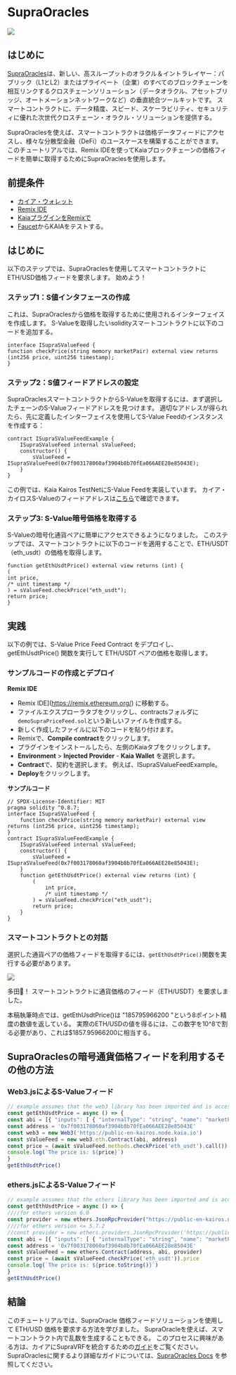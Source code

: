 # SupraOracles

![](/img/banners/kaia-supra.png)

## はじめに

[SupraOracles](https://supraoracles.com/)は、新しい、高スループットのオラクル＆イントラレイヤー：パブリック（L1とL2）またはプライベート（企業）のすべてのブロックチェーンを相互リンクするクロスチェーンソリューション（データオラクル、アセットブリッジ、オートメーションネットワークなど）の垂直統合ツールキットです。 スマートコントラクトに、データ精度、スピード、スケーラビリティ、セキュリティに優れた次世代クロスチェーン・オラクル・ソリューションを提供する。

SupraOraclesを使えば、スマートコントラクトは価格データフィードにアクセスし、様々な分散型金融（DeFi）のユースケースを構築することができます。 このチュートリアルでは、Remix IDEを使ってKaiaブロックチェーンの価格フィードを簡単に取得するためにSupraOraclesを使用します。

## 前提条件

- [カイア・ウォレット](https://chromewebstore.google.com/detail/kaia-wallet/jblndlipeogpafnldhgmapagcccfchpi)
- [Remix IDE](https://remix.ethereum.org/)
- [KaiaプラグインをRemixで](https://klaytn.foundation/using-klaytn-plugin-on-remix/)
- [Faucet](https://faucet.kaia.io)からKAIAをテストする。

## はじめに

以下のステップでは、SupraOraclesを使用してスマートコントラクトにETH/USD価格フィードを要求します。 始めよう！

### ステップ1：S値インタフェースの作成

これは、SupraOraclesから価格を取得するために使用されるインターフェイスを作成します。 S-Valueを取得したいsolidityスマートコントラクトに以下のコードを追加する。

```solidity
interface ISupraSValueFeed {
function checkPrice(string memory marketPair) external view returns (int256 price, uint256 timestamp);
}
```

### ステップ2：S値フィードアドレスの設定

SupraOraclesスマートコントラクトからS-Valueを取得するには、まず選択したチェーンのS-Valueフィードアドレスを見つけます。 適切なアドレスが得られたら、先に定義したインターフェイスを使用してS-Value Feedのインスタンスを作成する：

```solidity
contract ISupraSValueFeedExample {
    ISupraSValueFeed internal sValueFeed;
    constructor() {
        sValueFeed = ISupraSValueFeed(0x7f003178060af3904b8b70fEa066AEE28e85043E);
    }
}
```

この例では、Kaia Kairos TestNetにS-Value Feedを実装しています。 カイア・カイロスS-Valueのフィードアドレスは[こちら](https://supraoracles.com/docs/get-started/networks/)で確認できます。

### ステップ3: S-Value暗号価格を取得する

S-Valueの暗号化通貨ペアに簡単にアクセスできるようになりました。 このステップでは、スマートコントラクトに以下のコードを適用することで、ETH/USDT（eth_usdt）の価格を取得します。

```solidity
function getEthUsdtPrice() external view returns (int) {
(
int price,
/* uint timestamp */
) = sValueFeed.checkPrice("eth_usdt");
return price;
}
```

## 実践

以下の例では、S-Value Price Feed Contract をデプロイし、getEthUsdtPrice() 関数を実行して ETH/USDT ペアの価格を取得します。

### サンプルコードの作成とデプロイ

**Remix IDE**

- Remix IDE](https://remix.ethereum.org/) に移動する。
- ファイルエクスプローラタブをクリックし、contractsフォルダに`demoSupraPriceFeed.sol`という新しいファイルを作成する。
- 新しく作成したファイルに以下のコードを貼り付けます。
- Remixで、**Compile contract**をクリックします。
- プラグインをインストールしたら、左側のKaiaタブをクリックします。
- **Environment** > **Injected Provider** - **Kaia Wallet** を選択します。
- **Contract**で、契約を選択します。 例えば、ISupraSValueFeedExample。
- **Deploy**をクリックします。

**サンプルコード**

```solidity
// SPDX-License-Identifier: MIT
pragma solidity ^0.8.7;
interface ISupraSValueFeed {
    function checkPrice(string memory marketPair) external view returns (int256 price, uint256 timestamp);
}
contract ISupraSValueFeedExample {
    ISupraSValueFeed internal sValueFeed;
    constructor() {
        sValueFeed = ISupraSValueFeed(0x7f003178060af3904b8b70fEa066AEE28e85043E);
    }
    function getEthUsdtPrice() external view returns (int) {
        (
            int price,
            /* uint timestamp */
        ) = sValueFeed.checkPrice("eth_usdt");
        return price;
    }
}
```

### スマートコントラクトとの対話

選択した通貨ペアの価格フィードを取得するには、`getEthUsdtPrice()`関数を実行する必要があります。

![](/img/build/tools/sPriceFeed.png)

多田🎉！ スマートコントラクトに通貨価格のフィード（ETH/USDT）を要求しました。

本稿執筆時点では、getEthUsdtPrice()は "185795966200 "という8ポイント精度の数値を返している。 実際のETH/USDの値を得るには、この数字を10^8で割る必要があり、これは$1857.95966200に相当する。

## SupraOraclesの暗号通貨価格フィードを利用するその他の方法

### Web3.jsによるS-Valueフィード

```javascript
// example assumes that the web3 library has been imported and is accessible within your scope
const getEthUsdtPrice = async () => {
const abi = [{ "inputs": [ { "internalType": "string", "name": "marketPair", "type": "string" } ], "name": "checkPrice", "outputs": [ { "internalType": "int256", "name": "price", "type": "int256" }, { "internalType": "uint256", "name": "timestamp", "type": "uint256" } ], "stateMutability": "view", "type": "function" } ]
const address = '0x7f003178060af3904b8b70fEa066AEE28e85043E'
const web3 = new Web3('https://public-en-kairos.node.kaia.io')
const sValueFeed = new web3.eth.Contract(abi, address)
const price = (await sValueFeed.methods.checkPrice('eth_usdt').call()).price
console.log(`The price is: ${price}`)
}
getEthUsdtPrice()
```

### ethers.jsによるS-Valueフィード

```javascript
// example assumes that the ethers library has been imported and is accessible within your scope
const getEthUsdtPrice = async () => {
////for ethers version 6.0
const provider = new ethers.JsonRpcProvider("https://public-en-kairos.node.kaia.io")
////for ethers version <= 5.7.2
//const provider = new ethers.providers.JsonRpcProvider('https://public-en-kairos.node.kaia.io')
const abi = [{ "inputs": [ { "internalType": "string", "name": "marketPair", "type": "string" } ], "name": "checkPrice", "outputs": [ { "internalType": "int256", "name": "price", "type": "int256" }, { "internalType": "uint256", "name": "timestamp", "type": "uint256" } ], "stateMutability": "view", "type": "function" } ]
const address = '0x7f003178060af3904b8b70fEa066AEE28e85043E'
const sValueFeed = new ethers.Contract(address, abi, provider)
const price = (await sValueFeed.checkPrice('eth_usdt')).price
console.log(`The price is: ${price.toString()}`)
}
getEthUsdtPrice()
```

## 結論

このチュートリアルでは、SupraOracle 価格フィードソリューションを使用して ETH/USD 価格を要求する方法を学びました。 SupraOracleを使えば、スマートコントラクト内で乱数を生成することもできる。 このプロセスに興味がある方は、カイアにSupraVRFを統合するための[ガイド](https://metaverse-knowledge-kit.klaytn.foundation/docs/decentralized-oracle/oracle-providers/supraOracles-tutorial)をご覧ください。 SupraOraclesに関するより詳細なガイドについては、[SupraOracles Docs](https://supraoracles.com/docs/development-guides) を参照してください。
